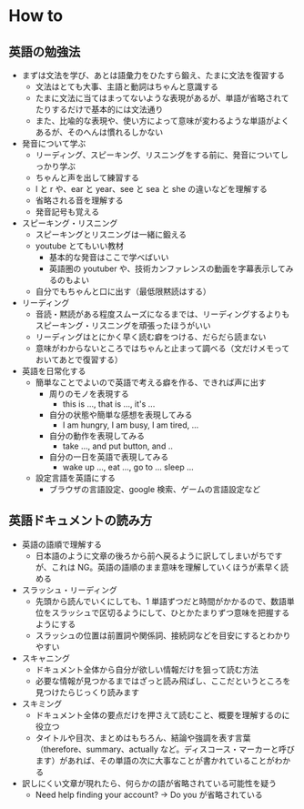 # How to

## 英語の勉強法

- まずは文法を学び、あとは語彙力をひたすら鍛え、たまに文法を復習する
  - 文法はとても大事、主語と動詞はちゃんと意識する
  - たまに文法に当てはまってないような表現があるが、単語が省略されてたりするだけで基本的には文法通り
  - また、比喩的な表現や、使い方によって意味が変わるような単語がよくあるが、そのへんは慣れるしかない
- 発音について学ぶ
  - リーディング、スピーキング、リスニングをする前に、発音についてしっかり学ぶ
  - ちゃんと声を出して練習する
  - l と r や、ear と year、see と sea と she の違いなどを理解する
  - 省略される音を理解する
  - 発音記号も覚える
- スピーキング・リスニング
  - スピーキングとリスニングは一緒に鍛える
  - youtube とてもいい教材
    - 基本的な発音はここで学べばいい
    - 英語圏の youtuber や、技術カンファレンスの動画を字幕表示してみるのもよい
  - 自分でもちゃんと口に出す（最低限黙読はする）
- リーディング
  - 音読・黙読がある程度スムーズになるまでは、リーディングするよりもスピーキング・リスニングを頑張ったほうがいい
  - リーディングはとにかく早く読む癖をつける、だらだら読まない
  - 意味がわからないところではちゃんと止まって調べる（文だけメモっておいてあとで復習する）
- 英語を日常化する
  - 簡単なことでよいので英語で考える癖を作る、できれば声に出す
    - 周りのモノを表現する
      - this is ..., that is ..., it's ...
    - 自分の状態や簡単な感想を表現してみる
      - I am hungry, I am busy, I am tired, ...
    - 自分の動作を表現してみる
      - take ..., and put button, and ..
    - 自分の一日を英語で表現してみる
      - wake up ..., eat ..., go to ... sleep ...
  - 設定言語を英語にする
    - ブラウザの言語設定、google 検索、ゲームの言語設定など

## 英語ドキュメントの読み方

- 英語の語順で理解する
  - 日本語のように文章の後ろから前へ戻るように訳してしまいがちですが、これは NG。英語の語順のまま意味を理解していくほうが素早く読める
- スラッシュ・リーディング
  - 先頭から読んでいくにしても、1 単語ずつだと時間がかかるので、数語単位をスラッシュで区切るようにして、ひとかたまりずつ意味を把握するようにする
  - スラッシュの位置は前置詞や関係詞、接続詞などを目安にするとわかりやすい
- スキャニング
  - ドキュメント全体から自分が欲しい情報だけを狙って読む方法
  - 必要な情報が見つかるまではざっと読み飛ばし、ここだというところを見つけたらじっくり読みます
- スキミング
  - ドキュメント全体の要点だけを押さえて読むこと、概要を理解するのに役立つ
  - タイトルや目次、まとめはもちろん、結論や強調を表す言葉（therefore、summary、actually など。ディスコース・マーカーと呼びます）があれば、その単語の次に大事なことが書かれていることがわかる
- 訳しにくい文章が現れたら、何らかの語が省略されている可能性を疑う
  - Need help finding your account? -> Do you が省略されている
